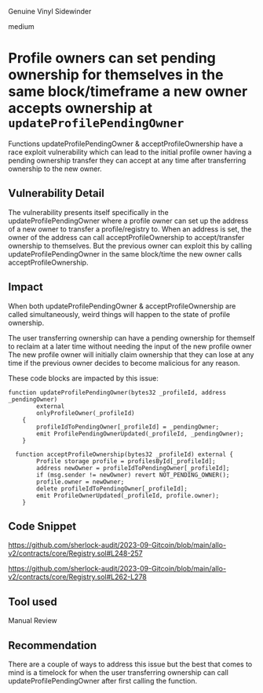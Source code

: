 Genuine Vinyl Sidewinder

medium

# Profile owners can set pending ownership for themselves in the same block/timeframe a new owner accepts ownership at `updateProfilePendingOwner`
Functions updateProfilePendingOwner & acceptProfileOwnership have a race exploit vulnerability which can lead to the initial profile owner having a pending ownership transfer they can accept at any time after transferring ownership to the new owner.

## Vulnerability Detail
The vulnerability presents itself specifically in the updateProfilePendingOwner where a profile owner can set up the address of a new owner to transfer a profile/registry to. When an address is set, the owner of the address can call acceptProfileOwnership to accept/transfer ownership to themselves. But the previous owner can exploit this by calling updateProfilePendingOwner in the same block/time the new owner calls acceptProfileOwnership.

## Impact
When both updateProfilePendingOwner & acceptProfileOwnership are called simultaneously, weird things will happen to the state of profile ownership.

The user transferring ownership can have a pending ownership for themself to reclaim at a later time without needing the input of the new profile owner
The new profile owner will initially claim ownership that they can lose at any time if the previous owner decides to become malicious for any reason.

These code blocks are impacted by this issue:
```solidity
function updateProfilePendingOwner(bytes32 _profileId, address _pendingOwner)
        external
        onlyProfileOwner(_profileId)
    {
        profileIdToPendingOwner[_profileId] = _pendingOwner;
        emit ProfilePendingOwnerUpdated(_profileId, _pendingOwner);
    }

  function acceptProfileOwnership(bytes32 _profileId) external {
        Profile storage profile = profilesById[_profileId];
        address newOwner = profileIdToPendingOwner[_profileId];
        if (msg.sender != newOwner) revert NOT_PENDING_OWNER();
        profile.owner = newOwner;
        delete profileIdToPendingOwner[_profileId];
        emit ProfileOwnerUpdated(_profileId, profile.owner);
    }
```
## Code Snippet
https://github.com/sherlock-audit/2023-09-Gitcoin/blob/main/allo-v2/contracts/core/Registry.sol#L248-257

https://github.com/sherlock-audit/2023-09-Gitcoin/blob/main/allo-v2/contracts/core/Registry.sol#L262-L278
## Tool used

Manual Review

## Recommendation
There are a couple of ways to address this issue but the best that comes to mind is a timelock for when the user transferring ownership can call updateProfilePendingOwner after first calling the function.
